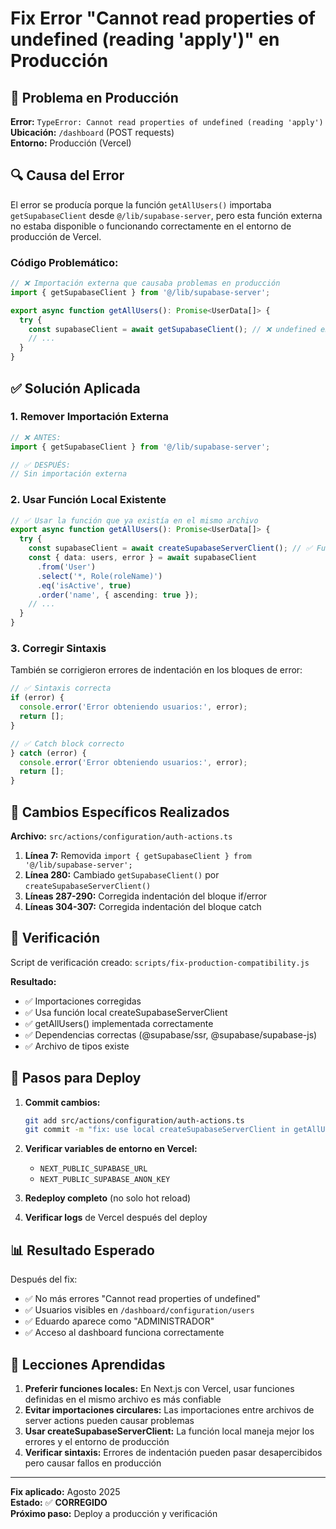# Fix Error "Cannot read properties of undefined (reading 'apply')" en Producción

## 🚨 **Problema en Producción**

**Error:** `TypeError: Cannot read properties of undefined (reading 'apply')`  
**Ubicación:** `/dashboard` (POST requests)  
**Entorno:** Producción (Vercel)  

## 🔍 **Causa del Error**

El error se producía porque la función `getAllUsers()` importaba `getSupabaseClient` desde `@/lib/supabase-server`, pero esta función externa no estaba disponible o funcionando correctamente en el entorno de producción de Vercel.

### Código Problemático:
```typescript
// ❌ Importación externa que causaba problemas en producción
import { getSupabaseClient } from '@/lib/supabase-server';

export async function getAllUsers(): Promise<UserData[]> {
  try {
    const supabaseClient = await getSupabaseClient(); // ❌ undefined en producción
    // ...
  }
}
```

## ✅ **Solución Aplicada**

### 1. Remover Importación Externa
```typescript
// ❌ ANTES:
import { getSupabaseClient } from '@/lib/supabase-server';

// ✅ DESPUÉS:
// Sin importación externa
```

### 2. Usar Función Local Existente
```typescript
// ✅ Usar la función que ya existía en el mismo archivo
export async function getAllUsers(): Promise<UserData[]> {
  try {
    const supabaseClient = await createSupabaseServerClient(); // ✅ Función local
    const { data: users, error } = await supabaseClient
      .from('User')
      .select('*, Role(roleName)')
      .eq('isActive', true)
      .order('name', { ascending: true });
    // ...
  }
}
```

### 3. Corregir Sintaxis
También se corrigieron errores de indentación en los bloques de error:
```typescript
// ✅ Sintaxis correcta
if (error) {
  console.error('Error obteniendo usuarios:', error);
  return [];
}

// ✅ Catch block correcto
} catch (error) {
  console.error('Error obteniendo usuarios:', error);
  return [];
}
```

## 🎯 **Cambios Específicos Realizados**

**Archivo:** `src/actions/configuration/auth-actions.ts`

1. **Línea 7:** Removida `import { getSupabaseClient } from '@/lib/supabase-server';`
2. **Línea 280:** Cambiado `getSupabaseClient()` por `createSupabaseServerClient()`
3. **Líneas 287-290:** Corregida indentación del bloque if/error
4. **Líneas 304-307:** Corregida indentación del bloque catch

## 🧪 **Verificación**

Script de verificación creado: `scripts/fix-production-compatibility.js`

**Resultado:**
- ✅ Importaciones corregidas
- ✅ Usa función local createSupabaseServerClient
- ✅ getAllUsers() implementada correctamente
- ✅ Dependencias correctas (@supabase/ssr, @supabase/supabase-js)
- ✅ Archivo de tipos existe

## 🚀 **Pasos para Deploy**

1. **Commit cambios:**
   ```bash
   git add src/actions/configuration/auth-actions.ts
   git commit -m "fix: use local createSupabaseServerClient in getAllUsers for production compatibility"
   ```

2. **Verificar variables de entorno en Vercel:**
   - `NEXT_PUBLIC_SUPABASE_URL`
   - `NEXT_PUBLIC_SUPABASE_ANON_KEY`

3. **Redeploy completo** (no solo hot reload)

4. **Verificar logs** de Vercel después del deploy

## 📊 **Resultado Esperado**

Después del fix:
- ✅ No más errores "Cannot read properties of undefined"
- ✅ Usuarios visibles en `/dashboard/configuration/users`
- ✅ Eduardo aparece como "ADMINISTRADOR"
- ✅ Acceso al dashboard funciona correctamente

## 🔄 **Lecciones Aprendidas**

1. **Preferir funciones locales:** En Next.js con Vercel, usar funciones definidas en el mismo archivo es más confiable
2. **Evitar importaciones circulares:** Las importaciones entre archivos de server actions pueden causar problemas
3. **Usar createSupabaseServerClient:** La función local maneja mejor los errores y el entorno de producción
4. **Verificar sintaxis:** Errores de indentación pueden pasar desapercibidos pero causar fallos en producción

---

**Fix aplicado:** Agosto 2025  
**Estado:** ✅ **CORREGIDO**  
**Próximo paso:** Deploy a producción y verificación